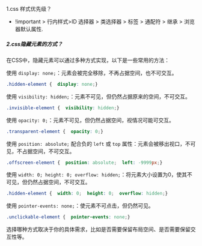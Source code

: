 1.css 样式优先级？

- !important > 行内样式>ID 选择器 > 类选择器 > 标签 > 通配符 > 继承 > 浏览器默认属性.

##### 2.css隐藏元素的方式？

在CSS中，隐藏元素可以通过多种方式实现，以下是一些常用的方法：

使用 `display: none;`：元素会被完全移除，不再占据空间，也不可交互。

```css
.hidden-element {  display: none;}
```

使用 `visibility: hidden;`：元素不可见，但仍然占据原来的空间，不可交互。

```css
.invisible-element {  visibility: hidden;}
```

使用 `opacity: 0;`：元素不可见，但仍然占据空间，视情况可能可交互。

```css
.transparent-element {  opacity: 0;}
```

使用 `position: absolute;` 配合负的 `left` 或 `top` 属性：元素会被移出视口，不可见，不占据空间，不可交互。

```css
.offscreen-element {  position: absolute;  left: -9999px;}
```

使用 `width: 0; height: 0; overflow: hidden;`：将元素大小设置为0，使其不可见，但仍然占据空间，不可交互。

```css
.hidden-element {  width: 0;  height: 0;  overflow: hidden;}
```

使用 `pointer-events: none;`：使元素不可点击，但仍然可见。

```css
.unclickable-element {  pointer-events: none;}
```

选择哪种方式取决于你的具体需求，比如是否需要保留布局空间、是否需要保留交互性等。
